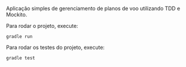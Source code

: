 Aplicação simples de gerenciamento de planos de voo utilizando TDD e Mockito.

Para rodar o projeto, execute:
```
gradle run
```
Para rodar os testes do projeto, execute:
```
gradle test
```

